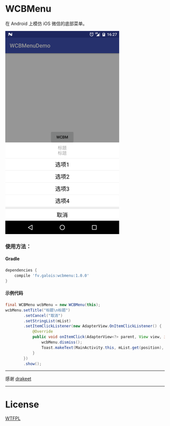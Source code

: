 # WCBMenu

在 Android 上模仿 iOS 微信的底部菜单。

<img src="/screenshots/wcbmenu_demo.png" alt="wcbmenu_demo" title="wcbmenu_demo" width="360" height="640" />

### 使用方法：

#### Gradle

```groovy
dependencies {
    compile 'fv.galois:wcbmenu:1.0.0'
}
```

#### 示例代码

```java
final WCBMenu wcbMenu = new WCBMenu(this);
wcbMenu.setTitle("标题\n标题")
        .setCancel("取消")
        .setStringList(mList)
        .setItemClickListener(new AdapterView.OnItemClickListener() {
            @Override
            public void onItemClick(AdapterView<?> parent, View view, int position, long id) {
                wcbMenu.dismiss();
                Toast.makeText(MainActivity.this, mList.get(position), Toast.LENGTH_SHORT).show();
            }
        })
        .show();
```

---

感谢 [drakeet](https://github.com/drakeet)

---

License
============

[WTFPL](https://github.com/gaelthas/WCBMenu/blob/master/LICENSE)
